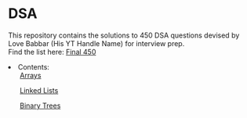 # DSA
This repository contains the solutions to 450 DSA questions devised by Love Babbar (His YT Handle Name) for interview prep.<br/>
Find the list here: <a href="https://docs.google.com/spreadsheets/d/1FMdN_OCfOI0iAeDlqswCiC2DZzD4nPsb/edit#gid=1773184282">Final 450</a><br/>
<li>
  Contents:
  <ul><a href="https://github.com/v-sonawane/DSA/tree/main/Arrays">Arrays</a></ul>
  <ul><a href="https://github.com/v-sonawane/DSA/tree/main/LinkedLists">Linked Lists</a></ul>
  <ul><a href="https://github.com/v-sonawane/DSA/tree/main/BinaryTrees">Binary Trees</a></ul>
  </li>
